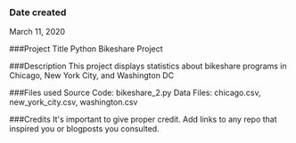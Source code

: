 ### Date created
March 11, 2020

###Project Title
Python Bikeshare Project

###Description
This project displays statistics about bikeshare programs in Chicago, New York City, and Washington DC

###Files used
Source Code: bikeshare_2.py
Data Files: chicago.csv, new_york_city.csv, washington.csv

###Credits
It's important to give proper credit. Add links to any repo that inspired you or blogposts you consulted.
